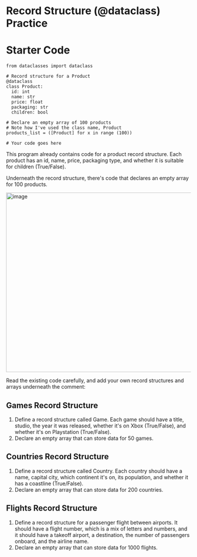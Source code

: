 # Record Structure (@dataclass) Practice

# Starter Code
```
from dataclasses import dataclass

# Record structure for a Product
@dataclass
class Product:
  id: int
  name: str
  price: float
  packaging: str
  children: bool

# Declare an empty array of 100 products
# Note how I've used the class name, Product
products_list = ([Product] for x in range (100))

# Your code goes here

```

This program already contains code for a product record structure. Each product has an id, name, price, packaging type, and whether it is suitable for children (True/False).

Underneath the record structure, there's code that declares an empty array for 100 products.

<img width="1223" height="488" alt="image" src="https://github.com/user-attachments/assets/781c66aa-b5ef-446f-886e-7f795d6fefe4" />

Read the existing code carefully, and add your own record structures and arrays underneath the comment:

## Games Record Structure
1. Define a record structure called Game. Each game should have a title, studio, the year it was released, whether it's on Xbox (True/False), and whether it's on Playstation (True/False).
2. Declare an empty array that can store data for 50 games.

## Countries Record Structure
1. Define a record structure called Country. Each country should have a name, capital city, which continent it's on, its population, and whether it has a coastline (True/False).
2. Declare an empty array that can store data for 200 countries.

## Flights Record Structure
1. Define a record structure for a passenger flight between airports. It should have a flight number, which is a mix of letters and numbers, and it should have a takeoff airport, a destination, the number of passengers onboard, and the airline name.
2. Declare an empty array that can store data for 1000 flights.
